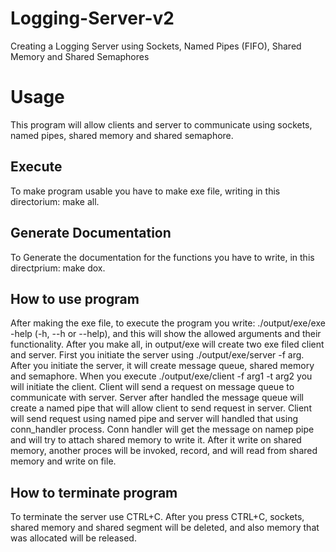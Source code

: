 # Logging-Server-v2
Creating a Logging Server using Sockets, Named Pipes (FIFO), Shared Memory and Shared Semaphores
# Usage
This program will allow clients and server to communicate using sockets, named pipes, shared memory and shared semaphore.

## Execute
To make program usable you have to make exe file, writing in this directorium: make all.

## Generate Documentation
To Generate the documentation for the functions you have to write, in this directprium: make dox.

## How to use program
After making the exe file, to execute the program you write: ./output/exe/exe -help (-h, --h or --help), and this will show the allowed arguments and their functionality.
After you make all, in output/exe will create two exe filed client and server. 
First you initiate the server using ./output/exe/server -f arg. After you initiate the server, it will create message queue, shared memory and semaphore.
When you execute ./output/exe/client -f arg1 -t arg2 you will initiate the client. Client will send a request on message queue to communicate with server. Server after handled the message queue will create a named pipe that will allow client to send request in server.
Client will send request using named pipe and server will handled that using conn_handler process. Conn handler will get the message on namep pipe and will try to attach shared memory to write it. After it write on shared memory, another proces will be invoked, record, and will read from shared memory and write on file.

## How to terminate program
To terminate the server use CTRL+C. After you press CTRL+C, sockets, shared memory and shared segment will be deleted, and also memory that was allocated will be released.
